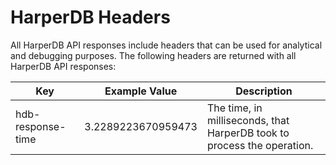 # HarperDB Headers

All HarperDB API responses include headers that can be used for analytical and debugging purposes. The following headers are returned with all HarperDB API responses:

| Key	               | Example Value	     | Description                                                              |
|--------------------|--------------------|--------------------------------------------------------------------------|
| hdb-response-time	 | 3.2289223670959473 | 	The time, in milliseconds, that HarperDB took to process the operation. |
